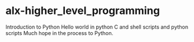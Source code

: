 # alx-higher_level_programming
Introduction to Python 
Hello world in python
C and shell scripts and python scripts
Much hope in the process to Python.
